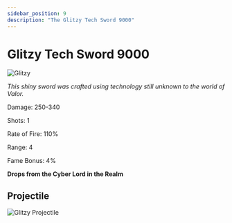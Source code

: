 ```yaml
---
sidebar_position: 9
description: "The Glitzy Tech Sword 9000"
---
```


# Glitzy Tech Sword 9000 

![Glitzy](https://vwiki.valorserver.com/api/item/picture/glitzy%20tech%20sword%209000)

<i>This shiny sword was crafted using technology still unknown to the world of Valor.</i>

Damage: 250-340

Shots: 1

Rate of Fire: 110% 

Range: 4

Fame Bonus: 4%

**Drops from the Cyber Lord in the Realm**

## Projectile

![Glitzy Projectile](https://cdn.discordapp.com/attachments/1160376179996496013/1187867154431885452/Glittzy_Tech_Sword_9000.gif)

